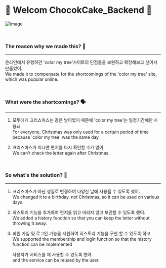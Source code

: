 # 👋 Welcom ChocokCake_Backend 🎂
![image](https://github.com/2022Allie/ChocokCake_Backend/assets/101314072/a2ad16fb-ed70-4611-a5ff-0bbb10ec46c5)


<br>

### The reason why we made this? 🧐
---
온라인에서 유행하던 'color my tree'사이트의 단점들을 보완하고 확장해보고 싶어서 만들었어.<br>
We made it to compensate for the shortcomings of the 'color my tree' site, which was popular online.

<br>

### What were the shortcomings? 🗣️
---
1. 모두에게 크리스마스는 같은 날이었기 때문에 'color my tree'는 일정기간에만 사용돼<br>
For everyone, Christmas was only used for a certain period of time because 'color my tree' was the same day.

2. 크리스마스가 지나면 편지를 다시 확인할 수가 없어.<br>
We can't check the letter again after Christmas.

<br>

### So what's the solution? 💉
---
1. 크리스마스가 아닌 생일로 변경하여 다양한 날에 사용될 수 있도록 했어.<br>
   We changed it to a birthday, not Christmas, so it can be used on various days.
   
2. 히스토리 기능을 추가하여 편지를 읽고 버리지 않고 보관할 수 있도록 했어.<br>
   We added a history function so that you can keep the letter without throwing it away.

3. 회원 가입 및 로그인 기능을 지원하여 히스토리 기능을 구현 할 수 있도록 하고<br>
   We supported the membership and login function so that the history function can be implemented
   
   사용자가 서비스를 재 사용할 수 있도록 했어.<br>
   and the service can be reused by the user.
